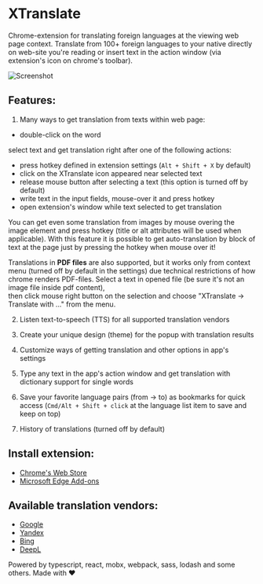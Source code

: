 XTranslate
==========
Chrome-extension for translating foreign languages at the viewing web page context.
Translate from 100+ foreign languages to your native directly on web-site you're reading or 
insert text in the action window (via extension's icon on chrome's toolbar).

![Screenshot](https://github.com/ixrock/XTranslate/blob/master/screenshots/Untitled-1.jpg?raw=true)

Features:
-----------
1) Many ways to get translation from texts within web page:
- double-click on the word

select text and get translation right after one of the following actions:
- press hotkey defined in extension settings (`Alt + Shift + X` by default)
- click on the XTranslate icon appeared near selected text
- release mouse button after selecting a text (this option is turned off by default)
- write text in the input fields, mouse-over it and press hotkey
- open extension's window while text selected to get translation

You can get even some translation from images by mouse overing the image element and 
press hotkey (title or alt attributes will be used when applicable).
With this feature it is possible to get auto-translation by block of text at the page 
just by pressing the hotkey when mouse over it!

Translations in **PDF files** are also supported, but it works only from context menu (turned off by default in the settings) 
due technical restrictions of how chrome renders PDF-files.
Select a text in opened file (be sure it's not an image file inside pdf content),  
then click mouse right button on the selection and choose "XTranslate -> Translate with ..." from the menu.

2) Listen text-to-speech (TTS) for all supported translation vendors

3) Create your unique design (theme) for the popup with translation results

4) Customize ways of getting translation and other options in app's settings

5) Type any text in the app's action window and get translation with dictionary support for single words

6) Save your favorite language pairs (from -> to) as bookmarks for quick access 
(`Cmd/Alt + Shift + click` at the language list item to save and keep on top)

7) History of translations (turned off by default)

Install extension:
-----------
* [Chrome's Web Store](https://chrome.google.com/webstore/detail/xtranslate/gfgpkepllngchpmcippidfhmbhlljhoo)
* [Microsoft Edge Add-ons](https://microsoftedge.microsoft.com/addons/detail/cinfaflgbaachkaamaeglolofeahelkd)

Available translation vendors:
-----------
* [Google](http://translate.google.com/)
* [Yandex](http://translate.yandex.com/)
* [Bing](http://bing.com/translator/)
* [DeepL](https://www.deepl.com/)

Powered by typescript, react, mobx, webpack, sass, lodash and some others. Made with ♥
